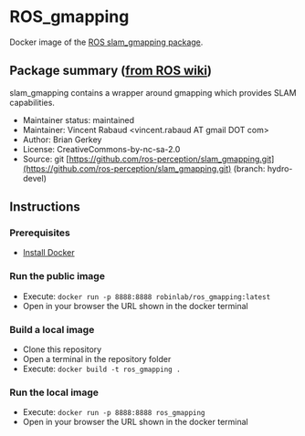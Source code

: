 # ROS_gmapping

Docker image of the [ROS slam_gmapping package](http://wiki.ros.org/slam_gmapping?distro=kinetic).

## Package summary ([from ROS wiki](http://wiki.ros.org/slam_gmapping?distro=kinetic))

slam_gmapping contains a wrapper around gmapping which provides SLAM capabilities.

* Maintainer status: maintained
* Maintainer: Vincent Rabaud <vincent.rabaud AT gmail DOT com>
* Author: Brian Gerkey
* License: CreativeCommons-by-nc-sa-2.0
* Source: git [https://github.com/ros-perception/slam_gmapping.git](https://github.com/ros-perception/slam_gmapping.git) (branch: hydro-devel)

## Instructions

### Prerequisites
* [Install Docker](https://docs.docker.com/install/)

### Run the public image
* Execute: ``docker run -p 8888:8888 robinlab/ros_gmapping:latest``
* Open in your browser the URL shown in the docker terminal

### Build a local image
* Clone this repository
* Open a terminal in the repository folder
* Execute: ``docker build -t ros_gmapping .``

### Run the local image
* Execute: ``docker run -p 8888:8888 ros_gmapping``
* Open in your browser the URL shown in the docker terminal
